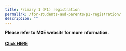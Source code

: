 ```yaml
---
title: Primary 1 (P1) registration
permalink: /for-students-and-parents/p1-registration/
description: ""
---
```

**Please refer to MOE website for more information.**
#### <a target="_blank" href="https://www.moe.gov.sg/primary/p1-registration/">Click HERE</a>